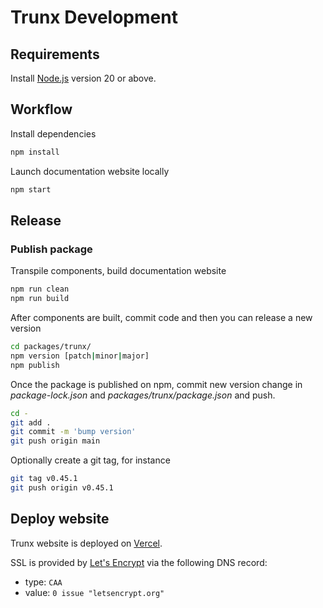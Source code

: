 # Trunx Development

## Requirements

Install [Node.js](https://nodejs.org/) version 20 or above.

## Workflow

Install dependencies

```sh
npm install
```

Launch documentation website locally

```sh
npm start
```

## Release

### Publish package

Transpile components, build documentation website

```sh
npm run clean
npm run build
```

After components are built, commit code and then you can release a new version

```sh
cd packages/trunx/
npm version [patch|minor|major]
npm publish
```

Once the package is published on npm, commit new version change in _package-lock.json_ and _packages/trunx/package.json_ and push.

```sh
cd -
git add .
git commit -m 'bump version'
git push origin main
```

Optionally create a git tag, for instance

```sh
git tag v0.45.1
git push origin v0.45.1
```

## Deploy website

Trunx website is deployed on [Vercel](https://vercel.com/).

SSL is provided by [Let's Encrypt](https://letsencrypt.org/) via the following DNS record:

- type: `CAA`
- value: `0 issue "letsencrypt.org"`
